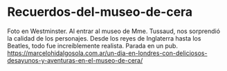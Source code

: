 # Recuerdos-del-museo-de-cera
Foto en Westminster. Al entrar al museo de Mme. Tussaud, nos sorprendió la calidad de los personajes. Desde los reyes de Inglaterra hasta los Beatles, todo fue increíblemente realista. Parada en un pub.
https://marcelohidalgosola.com.ar/un-dia-en-londres-con-deliciosos-desayunos-y-aventuras-en-el-museo-de-cera/
